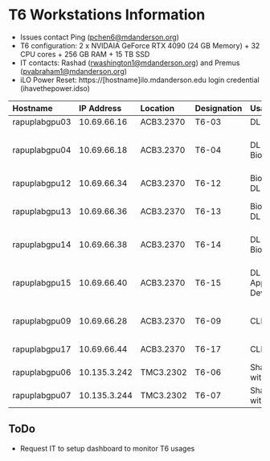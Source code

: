 # T6 Workstations Information

- Issues contact Ping (pchen6@mdanderson.org)
- T6 configuration: 2 x NVIDAIA GeForce RTX 4090 (24 GB Memory) + 32 CPU cores + 256 GB RAM + 15 TB SSD
- IT contacts: Rashad (rwashington1@mdanderson.org) and Premus (pvabraham1@mdanderson.org)
- iLO Power Reset: https://[hostname]ilo.mdanderson.edu login credential (ihavethepower.idso)
  
| Hostname          | IP Address    | Location    | Designation      | Usage                              | Notes                                      |
| :---------------- | :------------ | :---------- | :--------------- | :--------------------------------- | :----------------------------------------- |
| rapuplabgpu03     | 10.69.66.16   | ACB3.2370   | T6-03            | DL Modeling                        |                                            |
| rapuplabgpu04     | 10.69.66.18   | ACB3.2370   | T6-04            | DL Modeling, Bioinformatics        | Simon has RStudio server deployed          |
| rapuplabgpu12     | 10.69.66.34   | ACB3.2370   | T6-12            | Bioinformatics, DL Modeling        | Paul used for ST analsyis                  |        
| rapuplabgpu13     | 10.69.66.36   | ACB3.2370   | T6-13            | Bioinformatics, DL Modeling        | Alex used for bioinformatics pipepline     |
| rapuplabgpu14     | 10.69.66.38   | ACB3.2370   | T6-14            | DL Modeling, Bioinformatics        | Xiaoxi used for DL modeling                |
| rapuplabgpu15     | 10.69.66.40   | ACB3.2370   | T6-15            | DL Modeling, App Development       | Yasin experiement Polyscope AI integration |
| rapuplabgpu09     | 10.69.66.28   | ACB3.2370   | T6-09            | CLIA Team                          | AI-sTIL web app deployment                 |
| rapuplabgpu17     | 10.69.66.44   | ACB3.2370   | T6-17            | CLIA Team                          | CLIA Team use only                         |
| rapuplabgpu06     | 10.135.3.242  | TMC3.2302   | T6-06            | Shared usage with FA5              | Feel free to use                           |
| rapuplabgpu07     | 10.135.3.244  | TMC3.2302   | T6-07            | Shared usage with FA5              | Feel free to use                           |

## ToDo
 - Request IT to setup dashboard to monitor T6 usages
